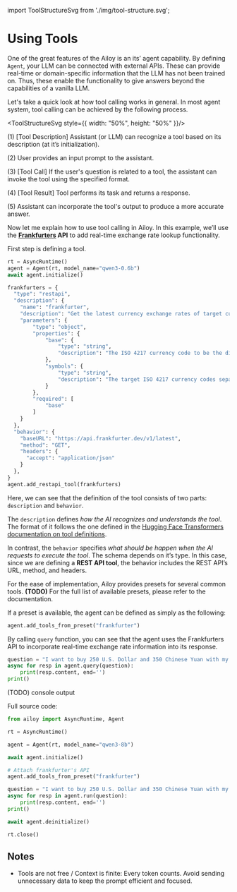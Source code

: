 import ToolStructureSvg from './img/tool-structure.svg';

# Using Tools

One of the great features of the Ailoy is an its’ agent capability. By defining `Agent`, your LLM can be connected with external APIs. These can provide real-time or domain-specific information that the LLM has not been trained on. Thus, these enable the functionality to give answers beyond the capabilities of a vanilla LLM.

Let's take a quick look at how tool calling works in general. In most agent system, tool calling can be achieved by the following process.

<ToolStructureSvg style={{ width: "50%", height: "50%" }}/>

(1) \[Tool Description\] Assistant (or LLM) can recognize a tool based on its description (at it’s initialization).

(2) User provides an input prompt to the assistant.

(3) \[Tool Call\] If the user's question is related to a tool, the assistant can invoke the tool using the specified format.

(4) \[Tool Result\] Tool performs its task and returns a response.

(5) Assistant can incorporate the tool's output to produce a more accurate answer.

Now let me explain how to use tool calling in Ailoy. In this example, we’ll use the **[Frankfurters](https://frankfurter.dev/) API** to add real-time exchange rate lookup functionality.

First step is defining a tool.

```python
rt = AsyncRuntime()
agent = Agent(rt, model_name="qwen3-0.6b")
await agent.initialize()

frankfurters = {
  "type": "restapi",
  "description": {
    "name": "frankfurter",
    "description": "Get the latest currency exchange rates of target currencies based on the 'base' currency",
    "parameters": {
        "type": "object",
        "properties": {
            "base": {
                "type": "string",
                "description": "The ISO 4217 currency code to be the divider of the currency rate to be got."
            },
            "symbols": {
                "type": "string",
                "description": "The target ISO 4217 currency codes separated by comma; if not given, targets will be every existing codes."
            }
        },
        "required": [
            "base"
        ]
    }
  },
  "behavior": {
    "baseURL": "https://api.frankfurter.dev/v1/latest",
    "method": "GET",
    "headers": {
      "accept": "application/json"
    }
  },
}
agent.add_restapi_tool(frankfurters)
```

Here, we can see that the definition of the tool consists of two parts: `description` and `behavior`.

The `description` defines *how* *the AI recognizes and understands the tool*. The format of it follows the one defined in the [Hugging Face Transformers documentation on tool definitions](https://huggingface.co/docs/transformers/v4.51.3/en/chat_templating_writing#tool-definitions).

In contrast, the `behavior` specifies *what should be happen when the AI requests to execute the tool*. The schema depends on it’s type. In this case, since we are defining a **REST API tool**, the behavior includes the REST API’s URL, method, and headers.

For the ease of implementation, Ailoy provides presets for several common tools. **(TODO)** For the full list of available presets, please refer to the documentation.

If a preset is available, the agent can be defined as simply as the following:

```python
agent.add_tools_from_preset("frankfurter")
```

By calling `query` function, you can see that the agent uses the Frankfurters API to incorporate real-time exchange rate information into its response.

```python
question = "I want to buy 250 U.S. Dollar and 350 Chinese Yuan with my Korean Won. How much do I need to take?"
async for resp in agent.query(question):
    print(resp.content, end='')
print()
```

(TODO) console output

Full source code:

```python
from ailoy import AsyncRuntime, Agent

rt = AsyncRuntime()

agent = Agent(rt, model_name="qwen3-8b")

await agent.initialize()

# Attach frankfurter's API
agent.add_tools_from_preset("frankfurter")

question = "I want to buy 250 U.S. Dollar and 350 Chinese Yuan with my Korean Won. How much do I need to take?"
async for resp in agent.run(question):
    print(resp.content, end='')
print()

await agent.deinitialize()

rt.close()
```

## Notes

* Tools are not free / Context is finite: Every token counts. Avoid sending unnecessary data to keep the prompt efficient and focused.